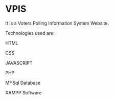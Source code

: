# VPIS

It Is a Voters Polling Information System Website.

Technologies used are:

HTML

CSS

JAVASCRIPT

PHP

MYSql Database

XAMPP Software
